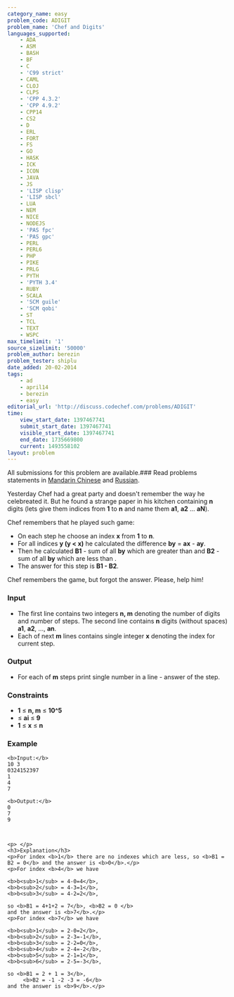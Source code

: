 ```yaml
---
category_name: easy
problem_code: ADIGIT
problem_name: 'Chef and Digits'
languages_supported:
    - ADA
    - ASM
    - BASH
    - BF
    - C
    - 'C99 strict'
    - CAML
    - CLOJ
    - CLPS
    - 'CPP 4.3.2'
    - 'CPP 4.9.2'
    - CPP14
    - CS2
    - D
    - ERL
    - FORT
    - FS
    - GO
    - HASK
    - ICK
    - ICON
    - JAVA
    - JS
    - 'LISP clisp'
    - 'LISP sbcl'
    - LUA
    - NEM
    - NICE
    - NODEJS
    - 'PAS fpc'
    - 'PAS gpc'
    - PERL
    - PERL6
    - PHP
    - PIKE
    - PRLG
    - PYTH
    - 'PYTH 3.4'
    - RUBY
    - SCALA
    - 'SCM guile'
    - 'SCM qobi'
    - ST
    - TCL
    - TEXT
    - WSPC
max_timelimit: '1'
source_sizelimit: '50000'
problem_author: berezin
problem_tester: shiplu
date_added: 20-02-2014
tags:
    - ad
    - april14
    - berezin
    - easy
editorial_url: 'http://discuss.codechef.com/problems/ADIGIT'
time:
    view_start_date: 1397467741
    submit_start_date: 1397467741
    visible_start_date: 1397467741
    end_date: 1735669800
    current: 1493558102
layout: problem
---
```

All submissions for this problem are available.###  Read problems statements in [Mandarin Chinese](http://www.codechef.com/download/translated/APRIL14/mandarin/ADIGIT.pdf) and [Russian](http://www.codechef.com/download/translated/APRIL14/russian/ADIGIT.pdf).

 Yesterday Chef had a great party and doesn't remember the way he celebreated it. But he found a strange paper in his kitchen containing **n** digits (lets give them indices from **1** to **n** and name them **a1**, **a2** ... **aN**).

 Chef remembers that he played such game:

- On each step he choose an index **x** from **1** to **n**.
- For all indices **y (y < x)** he calculated the difference **by** = **ax** - **ay**.
- Then he calculated **B1** - sum of all **by** which are greater than  and **B2** - sum of all **by** which are less than .
- The answer for this step is **B1 - B2**.

Chef remembers the game, but forgot the answer. Please, help him!

### Input

- The first line contains two integers **n, m** denoting the number of digits and number of steps. The second line contains **n** digits (without spaces) **a1**, **a2**, ..., **an**.
- Each of next **m** lines contains single integer **x** denoting the index for current step.

### Output

- For each of **m** steps print single number in a line - answer of the step.

### Constraints

- **1** ≤ **n, m** ≤ **10^5**
- ≤ **ai** ≤ **9**
- **1** ≤ **x** ≤ **n**

### Example

```
<b>Input:</b>
10 3
0324152397
1
4
7

<b>Output:</b>
0
7
9


```
```

<p> </p>
<h3>Explanation</h3>
<p>For index <b>1</b> there are no indexes which are less, so <b>B1 = B2 = 0</b> and the answer is <b>0</b>.</p>
<p>For index <b>4</b> we have 

<b>b<sub>1</sub> = 4-0=4</b>, 
<b>b<sub>2</sub> = 4-3=1</b>, 
<b>b<sub>3</sub> = 4-2=2</b>, 

so <b>B1 = 4+1+2 = 7</b>, <b>B2 = 0 </b>
and the answer is <b>7</b>.</p>
<p>For index <b>7</b> we have

<b>b<sub>1</sub> = 2-0=2</b>, 
<b>b<sub>2</sub> = 2-3=-1</b>, 
<b>b<sub>3</sub> = 2-2=0</b>, 
<b>b<sub>4</sub> = 2-4=-2</b>, 
<b>b<sub>5</sub> = 2-1=1</b>, 
<b>b<sub>6</sub> = 2-5=-3</b>, 

so <b>B1 = 2 + 1 = 3</b>,
     <b>B2 = -1 -2 -3 = -6</b> 
and the answer is <b>9</b>.</p>

```